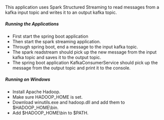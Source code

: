 This application uses Spark Structured Streaming to read messages from a kafka input topic and writes it to an output kafka topic. 


##### Running the Applications

* First start the spring boot application 
* Then start the spark streaming application.
* Through spring boot, end a message to the input kafka topic.
* The spark readstream should pick up the new message from the input kafka topic and saves it to the output topic.
* The spring boot application KafkaConsumerService should pick up the message from the output topic and print it to the console. 


##### Running on Windows  

* Install Apache Hadoop.
* Make sure HADOOP_HOME is set.
* Download winutils.exe and hadoop.dll and add them to $HADOOP_HOME\bin.
* Add $HADOOP_HOME\bin to $PATH. 


